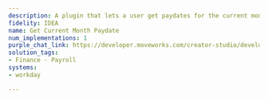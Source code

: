 ```yaml
---
description: A plugin that lets a user get paydates for the current month.
fidelity: IDEA
name: Get Current Month Paydate
num_implementations: 1
purple_chat_link: https://developer.moveworks.com/creator-studio/developer-tools/purple-chat?purple_chat_v1=%7B%22settings%22%3A%7B%22colorStyle%22%3A%22LIGHT%22%2C%22startTime%22%3A%2211%3A43+AM%22%2C%22defaultPerson%22%3A%22GWEN%22%2C%22editable%22%3Atrue%2C%22botName%22%3A%22%22%2C%22botImageUrl%22%3A%22%22%7D%2C%22messages%22%3A%5B%7B%22from%22%3A%22USER%22%2C%22text%22%3A%22%3Cp%3E%5C%22I%27m+trying+to+find+out+the+payment+date+for+the+current+month.+Can+you+help%3F%3C%2Fp%3E%22%7D%2C%7B%22from%22%3A%22BOT%22%2C%22text%22%3A%22%3Cp%3EHere+are+the+paydates+for+this+month%3A+15th+and+30th.%3Cbr%3E%3Cbr%3EIs+there+anything+else+I+can+help+you+with%3F%3C%2Fp%3E%22%7D%5D%7D
solution_tags:
- Finance - Payroll
systems:
- workday

---
```

